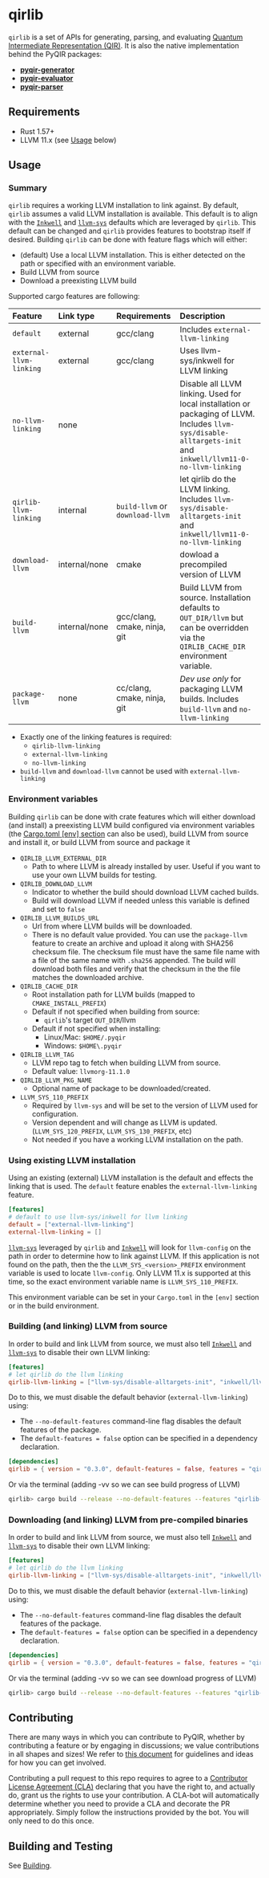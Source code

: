 # qirlib

`qirlib` is a set of APIs for generating, parsing, and evaluating [Quantum
Intermediate Representation (QIR)](https://github.com/qir-alliance/qir-spec). It
is also the native implementation behind the PyQIR packages:

- [**pyqir-generator**](https://github.com/qir-alliance/pyqir/tree/main/pyqir-generator)
- [**pyqir-evaluator**](https://github.com/qir-alliance/pyqir/tree/main/pyqir-evaluator)
- [**pyqir-parser**](https://github.com/qir-alliance/pyqir/tree/main/pyqir-parser)

## Requirements

- Rust 1.57+
- LLVM 11.x (see [Usage](#usage) below)

## Usage

### Summary

`qirlib` requires a working LLVM installation to link against. By default, `qirlib`
assumes a valid LLVM installation is available. This default is to align with the
[`Inkwell`](https://github.com/thedan64/inkwell) and
[`llvm-sys`](https://github.com/tari/llvm-sys.rs) defaults which are leveraged by
`qirlib`. This default can be changed and `qirlib` provides features to
bootstrap itself if desired. Building `qirlib` can be done with feature flags which will either:

- (default) Use a local LLVM installation. This is either detected on the path or
specified with an environment variable.
- Build LLVM from source
- Download a preexisting LLVM build

Supported cargo features are following:

| Feature                 | Link type               | Requirements        | Description                                            |
|:------------------------|:------------------------|:--------------------|:-------------------------------------------------------|
| `default`               | external | gcc/clang           | Includes `external-llvm-linking`     |
| `external-llvm-linking` | external | gcc/clang           | Uses llvm-sys/inkwell for LLVM linking                 |
| `no-llvm-linking`       |  none    |                     | Disable all LLVM linking. Used for local installation or packaging of LLVM. Includes `llvm-sys/disable-alltargets-init` and `inkwell/llvm11-0-no-llvm-linking` |
| `qirlib-llvm-linking`  | internal  | `build-llvm` or `download-llvm` |  let qirlib do the LLVM linking. Includes `llvm-sys/disable-alltargets-init` and `inkwell/llvm11-0-no-llvm-linking` |
| `download-llvm` | internal/none | cmake | dowload a precompiled version of LLVM|
| `build-llvm`| internal/none | gcc/clang, cmake, ninja, git | Build LLVM from source. Installation defaults to `OUT_DIR/llvm` but can be overridden via the `QIRLIB_CACHE_DIR` environment variable.
| `package-llvm` | none | cc/clang, cmake, ninja, git | *Dev use only* for packaging LLVM builds. Includes `build-llvm` and `no-llvm-linking`

- Exactly one of the linking features is required:
  - `qirlib-llvm-linking`
  - `external-llvm-linking`
  - `no-llvm-linking`
- `build-llvm` and `download-llvm` cannot be used with `external-llvm-linking`

### Environment variables

Building `qirlib` can be done with crate features which will either download
(and install) a preexisting LLVM build configured via environment variables
(the
[Cargo.toml [env] section](https://doc.rust-lang.org/nightly/cargo/reference/config.html#env)
can also be used), build LLVM from source and install it, or build LLVM from
source and package it

- `QIRLIB_LLVM_EXTERNAL_DIR`
  - Path to where LLVM is already installed by user. Useful if you want to use
  your own LLVM builds for testing.
- `QIRLIB_DOWNLOAD_LLVM`
  - Indicator to whether the build should download LLVM cached builds.
  - Build will download LLVM if needed unless this variable is defined and set to
    `false`
- `QIRLIB_LLVM_BUILDS_URL`
  - Url from where LLVM builds will be downloaded.
  - There is no default value provided. You can use the `package-llvm` feature
    to create an archive and upload it along with SHA256 checksum file. The
    checksum file must have the same file name with a file of the same name
    with `.sha256` appended. The build will download both files and verify
    that the checksum in the the file matches the downloaded archive.
- `QIRLIB_CACHE_DIR`
  - Root installation path for LLVM builds (mapped to `CMAKE_INSTALL_PREFIX`)
  - Default if not specified when building from source:
    - `qirlib`'s target `OUT_DIR`/llvm
  - Default if not specified when installing:
    - Linux/Mac: `$HOME/.pyqir`
    - Windows: `$HOME\.pyqir`
- `QIRLIB_LLVM_TAG`
  - LLVM repo tag to fetch when building LLVM from source.
  - Default value: `llvmorg-11.1.0`
- `QIRLIB_LLVM_PKG_NAME`
  - Optional name of package to be downloaded/created.
- `LLVM_SYS_110_PREFIX`
  - Required by `llvm-sys` and will be set to the version of LLVM used for
  configuration.
  - Version dependent and will change as LLVM is updated. (`LLVM_SYS_120_PREFIX`,
  `LLVM_SYS_130_PREFIX`, etc)
  - Not needed if you have a working LLVM installation on the path.

### Using existing LLVM installation

Using an existing (external) LLVM installation is the default and effects
the linking that is used. The `default` feature enables the `external-llvm-linking` feature.

```toml
[features]
# default to use llvm-sys/inkwell for llvm linking
default = ["external-llvm-linking"]
external-llvm-linking = []
```

[`llvm-sys`](https://github.com/tari/llvm-sys.rs) leveraged by `qirlib` and [`Inkwell`](https://github.com/thedan64/inkwell) will look for `llvm-config` on the path in order to determine how to link against LLVM. If this application is not found on the path, then the the `LLVM_SYS_<version>_PREFIX` environment variable is used to locate `llvm-config`. Only LLVM 11.x is supported at this time, so the exact environment variable name is `LLVM_SYS_110_PREFIX`.

This environment variable can be set in your `Cargo.toml` in the `[env]` section or in the build environment.

### Building (and linking) LLVM from source

In order to build and link LLVM from source, we must also tell
[`Inkwell`](https://github.com/thedan64/inkwell) and
[`llvm-sys`](https://github.com/tari/llvm-sys.rs) to disable
their own LLVM linking:

```toml
[features]
# let qirlib do the llvm linking
qirlib-llvm-linking = ["llvm-sys/disable-alltargets-init", "inkwell/llvm11-0-no-llvm-linking"]
```

Do to this, we must disable the default behavior (`external-llvm-linking`)  using:

- The `--no-default-features` command-line flag disables the default features of the package.
- The `default-features = false` option can be specified in a dependency declaration.

```toml
[dependencies]
qirlib = { version = "0.3.0", default-features = false, features = "qirlib-llvm-linking,build-llvm" }
```

Or via the terminal (adding -vv so we can see build progress of LLVM)

```bash
qirlib> cargo build --release --no-default-features --features "qirlib-llvm-linking,build-llvm" -vv   
```

### Downloading (and linking) LLVM from pre-compiled binaries

In order to build and link LLVM from source, we must also tell
[`Inkwell`](https://github.com/thedan64/inkwell) and
[`llvm-sys`](https://github.com/tari/llvm-sys.rs) to disable
their own LLVM linking:

```toml
[features]
# let qirlib do the llvm linking
qirlib-llvm-linking = ["llvm-sys/disable-alltargets-init", "inkwell/llvm11-0-no-llvm-linking"]
```

Do to this, we must disable the default behavior (`external-llvm-linking`)  using:

- The `--no-default-features` command-line flag disables the default features of the package.
- The `default-features = false` option can be specified in a dependency declaration.

```toml
[dependencies]
qirlib = { version = "0.3.0", default-features = false, features = "qirlib-llvm-linking,download-llvm" }
```

Or via the terminal (adding -vv so we can see download progress of LLVM)

```bash
qirlib> cargo build --release --no-default-features --features "qirlib-llvm-linking,download-llvm" -vv   
```

## Contributing

There are many ways in which you can contribute to PyQIR, whether by
contributing a feature or by engaging in discussions; we value contributions in
all shapes and sizes! We refer to [this document](https://github.com/qir-alliance/pyqir/blob/main/CONTRIBUTING.md) for
guidelines and ideas for how you can get involved.

Contributing a pull request to this repo requires to agree to a [Contributor
License Agreement
(CLA)](https://en.wikipedia.org/wiki/Contributor_License_Agreement) declaring
that you have the right to, and actually do, grant us the rights to use your
contribution. A CLA-bot will automatically determine whether you need to provide
a CLA and decorate the PR appropriately. Simply follow the
instructions provided by the bot. You will only need to do this once.

## Building and Testing

See [Building](https://qir-alliance.github.io/pyqir/development-guide/building.html).
